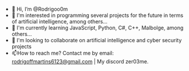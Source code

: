 - 👋 Hi, I’m @Rodrigoo0m
- 👀 I'm interested in programming several projects for the future in terms of artificial intelligence, among others...
- 🌱 I'm currently learning JavaScript, Python, C#, C++, Malbolge, among others...
- 💞️ I'm looking to collaborate on artificial intelligence and cyber security projects
- 📫How to reach me? Contact me by email: rodrigoffmartins6123@gmail.com | My discord zer03me.

<!---
Rodrigoo0m/Rodrigoo0m is a ✨ special ✨ repository because its `README.md` (this file) appears on your GitHub profile.
You can click the Preview link to take a look at your changes.
--->
